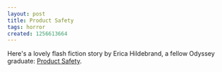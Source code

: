 ```yaml
---
layout: post
title: Product Safety
tags: horror
created: 1256613664
---
```

Here's a lovely flash fiction story by Erica Hildebrand, a fellow Odyssey graduate:  [Product Safety](http://everydayweirdness.com/e/20091025/).
